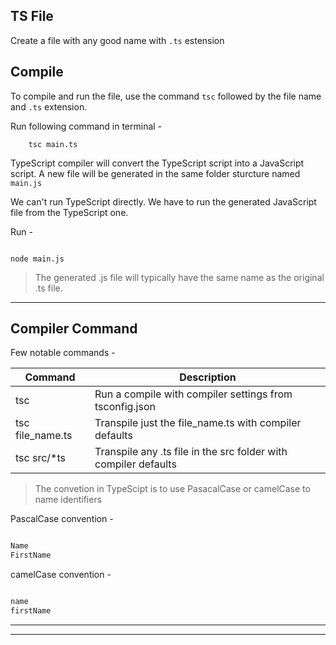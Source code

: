 ## TS File

Create a file with any good name with `.ts` estension

## Compile

To compile and run the file, use the command `tsc` followed by the file name and `.ts` extension.

Run following command in terminal -

```shell
    tsc main.ts
```

TypeScript compiler will convert the TypeScript script into a JavaScript script.
A new file will be generated in the same folder sturcture named `main.js`

We can't run TypeScript directly. We have to run the generated JavaScript file from the TypeScript one.

Run -

```shell

node main.js

```

> The generated .js file will typically have the same name as the original .ts file.

<hr />

## Compiler Command

Few notable commands -

| Command          	| Description                                                      	|
|------------------	|------------------------------------------------------------------	|
| tsc              	| Run a compile with compiler settings from tsconfig.json          	|
| tsc file_name.ts 	| Transpile just the file_name.ts with compiler defaults           	|
| tsc src/*ts      	| Transpile any .ts file in the src folder with compiler defaults  	|


> The convetion in TypeScipt is to use PasacalCase or camelCase to name identifiers

PascalCase convention - 

```javaScript

Name
FirstName

```

camelCase convention -

```javaScript

name
firstName

```

<hr />
<hr />